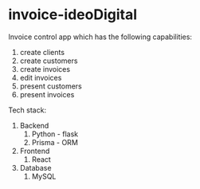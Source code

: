 # invoice-ideoDigital

Invoice control app which has the following capabilities:
<ol>
<li>create clients</li>
<li>create customers</li>
<li>create invoices</li>
<li>edit invoices</li>
<li>present customers</li>
<li>present invoices</li>
</ol>

Tech stack:
<ol>
  <li>Backend
      <ol>
        <li>Python - flask</li>
        <li>Prisma - ORM</li>
      </ol>
    </li>
  <li>Frontend
    <ol>
    <li>React</li>
    </ol>
  </li>
  <li>Database
    <ol>
    <li>MySQL</li>
    </ol>
  </li>
</ol>
